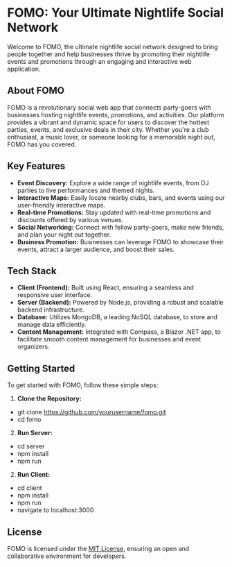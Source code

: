 # FOMO: Your Ultimate Nightlife Social Network

Welcome to FOMO, the ultimate nightlife social network designed to bring people together and help businesses thrive by promoting their nightlife events and promotions through an engaging and interactive web application.

## About FOMO

FOMO is a revolutionary social web app that connects party-goers with businesses hosting nightlife events, promotions, and activities. Our platform provides a vibrant and dynamic space for users to discover the hottest parties, events, and exclusive deals in their city. Whether you're a club enthusiast, a music lover, or someone looking for a memorable night out, FOMO has you covered.

## Key Features

- **Event Discovery:** Explore a wide range of nightlife events, from DJ parties to live performances and themed nights.
- **Interactive Maps:** Easily locate nearby clubs, bars, and events using our user-friendly interactive maps.
- **Real-time Promotions:** Stay updated with real-time promotions and discounts offered by various venues.
- **Social Networking:** Connect with fellow party-goers, make new friends, and plan your night out together.
- **Business Promotion:** Businesses can leverage FOMO to showcase their events, attract a larger audience, and boost their sales.

## Tech Stack

- **Client (Frontend):** Built using React, ensuring a seamless and responsive user interface.
- **Server (Backend):** Powered by Node.js, providing a robust and scalable backend infrastructure.
- **Database:** Utilizes MongoDB, a leading NoSQL database, to store and manage data efficiently.
- **Content Management:** Integrated with Compass, a Blazor .NET app, to facilitate smooth content management for businesses and event organizers.

## Getting Started

To get started with FOMO, follow these simple steps:

1. **Clone the Repository:**
* git clone https://github.com/yourusername/fomo.git
* cd fomo
2. **Run Server:**
* cd server
* npm install
* npm run
2. **Run Client:**
* cd client
* npm install
* npm run
* navigate to localhost:3000

## License
FOMO is licensed under the [MIT License](LICENSE), ensuring an open and collaborative environment for developers.
